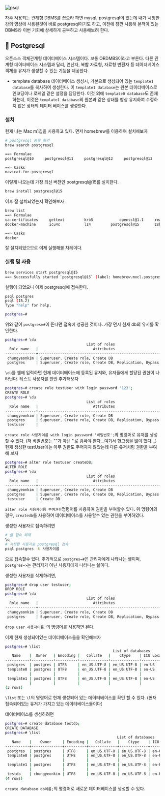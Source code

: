 ![psql](https://velog.velcdn.com/images/cnffjd95/post/7837b4f6-4fd1-458e-8127-ff596d34783f/image.png)

자주 사용되는 관계형 DBMS를 꼽으라 하면 mysql, postgresql이 있는데 내가 시청한 강의 영상에 사용된것이 바로 postgresql이기도 하고, 이전에 잠깐 사용해 본적이 있는 DBMS라 이번 기회에 상세하게 공부하고 사용해보려 한다.

## 📌 Postgresql

오픈소스 객체관계형 데이터베이스 시스템이다. 보통 ORDMBS이라고 부른다.
다른 관계형 데이터베이스 시스템과 달리, 연산자, 복합 자료형, 자료형 변환자 등 데이터베이스 객체를 유저가 생성할 수 있는 기능을 제공한다.

- template database
  데이터베이스 생성시, 기본으로 생성되어 있는 `template1 database`를 복사하여 생성한다.
  이 `template1 database`는 원본 데이터베이스로 인코딩이나 로케일 같은 설정을 담당한다.
  이것 외에 `template0 database`도 존재하는데, 이것은 `template1 database`의 원본과 같은 상태를 항상 유지하여 수정하지 않은 상태의 데이터 베이스를 생성한다.

### 설치

현재 나는 Mac m1칩을 사용하고 있다.
먼저 homebrew를 이용하여 설치해보자

```bash
# postgresql 종류 확인
brew search postgresql

==> Formulae
postgresql@10     postgresql@11     postgresql@12     postgresql@13     postgresql@14     postgresql@15  postgresql@9.4    postgresql@9.5    qt-postgresql     postgrest

==> Casks
navicat-for-postgresql
```

이렇게 나오는데 가장 최신 버전인 postgresql@15를 설치한다.

```bash
brew install postgresql@15
```

이후 잘 설치되었는지 확인해보자

```bash
brew list
==> Formulae
ca-certificates		gettext			krb5			openssl@1.1		readline		zsh-syntax-highlighting
docker-machine		icu4c			lz4			postgresql@15		zsh-autosuggestions

==> Casks
docker
```

잘 설치되었으므로 이제 실행해볼 차례이다.

### 실행 및 사용

```bash
brew services start postgresql@15
==> Successfully started `postgresql@15` (label: homebrew.mxcl.postgresql@15)
```

실행이 되었으니 이제 postgresql에 접속한다.

```bash
psql postgres                                                                                                                                          ok  base py  13:26:08
psql (15.2)
Type "help" for help.

postgres=#
```

위와 같이 `postgres=#`이 뜬다면 접속에 성공한 것이다.
가장 먼저 현재 db의 유저를 확인한다.

```bash
postgres=# \du
                                     List of roles
  Role name   |                         Attributes                         | Member of
--------------+------------------------------------------------------------+-----------
 chungyeonkim | Superuser, Create role, Create DB                          | {}
 postgres     | Superuser, Create role, Create DB, Replication, Bypass RLS | {}
```

`\du`를 쉘에 입력하면 현재 데이터베이스에 등록된 유저와, 유저들에게 할당된 권한이 나타난다.
테스트 사용자를 한번 추가해보자

```bash
postgres=# create role testUser with login password '123';
CREATE ROLE
postgres=# \du
                                     List of roles
  Role name   |                         Attributes                         | Member of
--------------+------------------------------------------------------------+-----------
 chungyeonkim | Superuser, Create role, Create DB                          | {}
 postgres     | Superuser, Create role, Create DB, Replication, Bypass RLS | {}
 testuser     |                                                            | {}
```

`create role 사용자이름 with login password '비밀번호';`의 명령어로 유저를 생성할 수 있다.
(저 비밀번호는 ""가 아닌 ''로 감싸야 한다...여기서 헛고생을 많이 했다...)
현재 생성한 testUser에는 아무 권한도 주어지지 않았는데 다른 유저처럼 권한을 부여해 보자

```bash
postgres=# alter role testuser createDB;
ALTER ROLE
postgres=# \du
                                     List of roles
  Role name   |                         Attributes                         | Member of
--------------+------------------------------------------------------------+-----------
 chungyeonkim | Superuser, Create role, Create DB                          | {}
 postgres     | Superuser, Create role, Create DB, Replication, Bypass RLS | {}
 testuser     | Create DB                                                  | {}
```

`alter role 사용자이름 부여권한`명령어를 사용하여 권한을 부여할수 있다.
위 명령어의 경우, `createdb`를 사용하여 데이터베이스를 사용할수 있는 권한을 부여하였다.

생성한 사용자로 접속하려면

```bash
# 쉘 접속 해제
\q
# 지정한 사용자로 postgresql 접속
psql postgres -U 사용자이름
```

으로 접속할수 있다.
추가적으로 `postgres=#`은 관리자에게 나타나는 쉘이며, `postgres=>`는 관리자가 아닌 사용자에게 나타나는 쉘이다.

생성한 사용자를 삭제하려면,

```bash
postgres=# drop user testuser;
DROP ROLE
postgres=# \du
                                     List of roles
  Role name   |                         Attributes                         | Member of
--------------+------------------------------------------------------------+-----------
 chungyeonkim | Superuser, Create role, Create DB                          | {}
 postgres     | Superuser, Create role, Create DB, Replication, Bypass RLS | {}
```

`drop user 사용자이름;`의 명령어를 사용하면 된다.

이제 현재 생성되어있는 데이터베이스들을 확인해보자

```bash
postgres=# \list
                                                 List of databases
   Name    |  Owner   | Encoding |   Collate   |    Ctype    | ICU Locale | Locale Provider |   Access privileges
-----------+----------+----------+-------------+-------------+------------+-----------------+-----------------------
 postgres  | postgres | UTF8     | en_US.UTF-8 | en_US.UTF-8 | en-US      | icu             |
 template0 | postgres | UTF8     | en_US.UTF-8 | en_US.UTF-8 | en-US      | icu             | =c/postgres          +
           |          |          |             |             |            |                 | postgres=CTc/postgres
 template1 | postgres | UTF8     | en_US.UTF-8 | en_US.UTF-8 | en-US      | icu             | =c/postgres          +
           |          |          |             |             |            |                 | postgres=CTc/postgres
(3 rows)
```

`\list` 또는 `\l`의 명령어로 현재 생성되어 있는 데이터베이스를 확인 할 수 있다.
(현재 접속되어있는 유저가 가지고 있는 데이터베이스들이다)

데이터베이스를 생성하려면

```bash
postgres=# create database testdb;
CREATE DATABASE
postgres=# \list
                                                   List of databases
   Name    |    Owner     | Encoding |   Collate   |    Ctype    | ICU Locale | Locale Provider |   Access privileges
-----------+--------------+----------+-------------+-------------+------------+-----------------+-----------------------
 postgres  | postgres     | UTF8     | en_US.UTF-8 | en_US.UTF-8 | en-US      | icu             |
 template0 | postgres     | UTF8     | en_US.UTF-8 | en_US.UTF-8 | en-US      | icu             | =c/postgres          +
           |              |          |             |             |            |                 | postgres=CTc/postgres
 template1 | postgres     | UTF8     | en_US.UTF-8 | en_US.UTF-8 | en-US      | icu             | =c/postgres          +
           |              |          |             |             |            |                 | postgres=CTc/postgres
 testdb    | chungyeonkim | UTF8     | en_US.UTF-8 | en_US.UTF-8 | en-US      | icu             |
(4 rows)
```

`create database db이름;`의 명령어로 새로운 데이터베이스를 생성할 수 있다.
